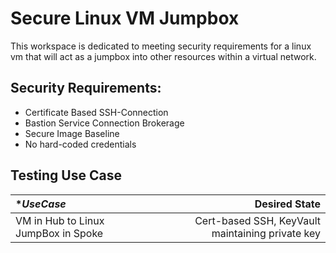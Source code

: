 # Secure Linux VM Jumpbox

This workspace is dedicated to meeting security requirements for a linux vm that will act as a jumpbox into other resources within a virtual network.

## Security Requirements:

* Certificate Based SSH-Connection
* Bastion Service Connection Brokerage
* Secure Image Baseline
* No hard-coded credentials

## Testing Use Case

| **UseCase*                                     | **Desired State**                            |
|:------------------------------------------------  | ----------------------------------------: |
| VM in Hub to Linux JumpBox in Spoke               | Cert-based SSH, KeyVault maintaining private key      |


